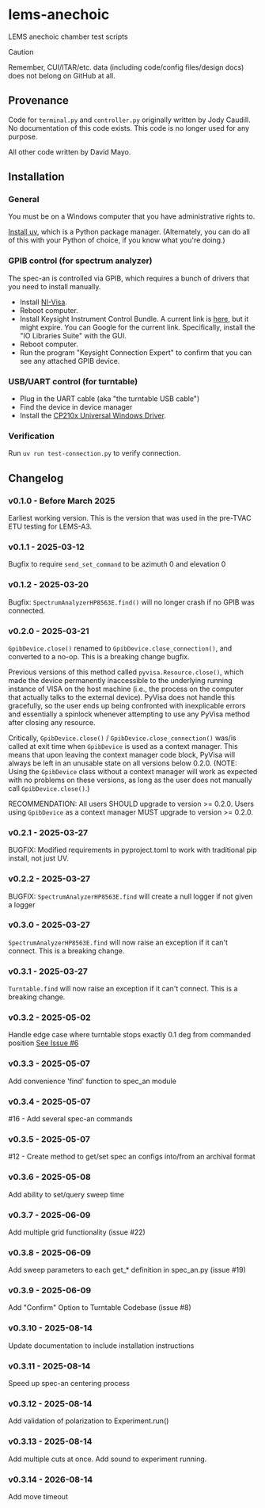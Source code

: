 # lems-anechoic
LEMS anechoic chamber test scripts

> [!CAUTION]  
> Remember, CUI/ITAR/etc. data (including code/config files/design docs) does not belong on GitHub at all.

## Provenance

Code for `terminal.py` and `controller.py` originally written by Jody Caudill. No documentation of this code exists. This code is no longer used for any purpose.

All other code written by David Mayo.

## Installation

### General

You must be on a Windows computer that you have administrative rights to.

[Install uv](https://docs.astral.sh/uv/getting-started/installation/), which is a Python package manager. (Alternately, you can do all of this with your Python of choice, if you know what you're doing.)

### GPIB control (for spectrum analyzer)

The spec-an is controlled via GPIB, which requires a bunch of drivers that you need to install manually.
- Install [NI-Visa](bin/ni-visa_23.5_online.exe).
- Reboot computer.
- Install Keysight Instrument Control Bundle. A current link is [here](https://www.keysight.com/us/en/lib/software-detail/computer-software/keysight-instrument-control-bundle-download-1184883.html), but it might expire. You can Google for the current link. Specifically, install the "IO Libraries Suite" with the GUI.
- Reboot computer.
- Run the program "Keysight Connection Expert" to confirm that you can see any attached GPIB device.

### USB/UART control (for turntable)
- Plug in the UART cable (aka "the turntable USB cable")
- Find the device in device manager
- Install the [CP210x Universal Windows Driver](bin/CP210x_Universal_Windows_Driver.zip).

### Verification

Run `uv run test-connection.py` to verify connection.

## Changelog

### v0.1.0 - Before March 2025

Earliest working version. This is the version that was used in the pre-TVAC ETU testing for LEMS-A3.

### v0.1.1 - 2025-03-12

Bugfix to require `send_set_command` to be azimuth 0 and elevation 0

### v0.1.2 - 2025-03-20

Bugfix:  `SpectrumAnalyzerHP8563E.find()` will no longer crash if no GPIB was connected.

### v0.2.0 - 2025-03-21

`GpibDevice.close()` renamed to `GpibDevice.close_connection()`, and converted to a no-op. This is a breaking change bugfix.

Previous versions of this method called `pyvisa.Resource.close()`, which made the device permanently
inaccessible to the underlying running instance of VISA on the host machine (i.e., the process on the computer that actually talks to the external device).
PyVisa does not handle this gracefully, so the user ends up being confronted with inexplicable errors and essentially a spinlock whenever attempting to use any PyVisa method after closing any resource.

Critically, `GpibDevice.close()` / `GpibDevice.close_connection()` was/is called at exit time when `GpibDevice` is used as a context manager.
This means that upon leaving the context manager code block, PyVisa will always be left in an unusable state on all versions below 0.2.0.
(NOTE: Using the `GpibDevice` class without a context manager will work as expected with no problems on these versions, as long as the user does not manually call `GpibDevice.close()`.)

RECOMMENDATION: All users SHOULD upgrade to version >= 0.2.0. Users using `GpibDevice` as a context manager MUST upgrade to version >= 0.2.0.

### v0.2.1 - 2025-03-27

BUGFIX: Modified requirements in pyproject.toml to work with traditional pip install, not just UV.

### v0.2.2 - 2025-03-27

BUGFIX: `SpectrumAnalyzerHP8563E.find` will create a null logger if not given a logger

### v0.3.0 - 2025-03-27

`SpectrumAnalyzerHP8563E.find` will now raise an exception if it can't connect. This is a breaking change.

### v0.3.1 - 2025-03-27

`Turntable.find` will now raise an exception if it can't connect. This is a breaking change.

### v0.3.2 - 2025-05-02

Handle edge case where turntable stops exactly 0.1 deg from commanded position [See Issue #6](https://github.com/msu-ssc/lems-anechoic/issues/6)

### v0.3.3 - 2025-05-07
Add convenience 'find' function to spec_an module

### v0.3.4 - 2025-05-07
#16 - Add several spec-an commands

### v0.3.5 - 2025-05-07
#12 - Create method to get/set spec an configs into/from an archival format

### v0.3.6 - 2025-05-08
Add ability to set/query sweep time

### v0.3.7 - 2025-06-09
Add multiple grid functionality (issue #22)

### v0.3.8 - 2025-06-09
Add sweep parameters to each get_* definition in spec_an.py (issue #19)

### v0.3.9 - 2025-06-09
Add "Confirm" Option to Turntable Codebase (issue #8)

### v0.3.10 - 2025-08-14
Update documentation to include installation instructions

### v0.3.11 - 2025-08-14
Speed up spec-an centering process

### v0.3.12 - 2025-08-14
Add validation of polarization to Experiment.run()

### v0.3.13 - 2025-08-14
Add multiple cuts at once.
Add sound to experiment running.

### v0.3.14 - 2026-08-14
Add move timeout